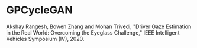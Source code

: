# GPCycleGAN
Akshay Rangesh, Bowen Zhang and Mohan Trivedi, "Driver Gaze Estimation in the Real World: Overcoming the Eyeglass Challenge," IEEE Intelligent Vehicles Symposium (IV), 2020.
